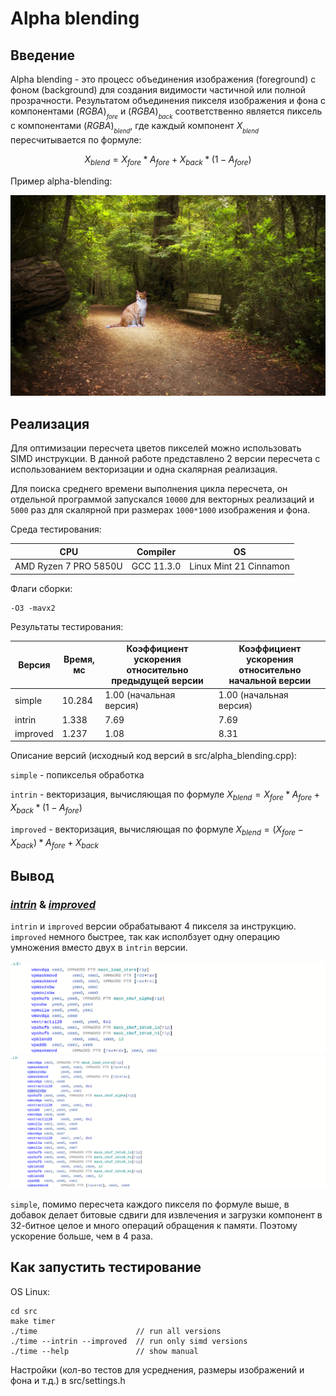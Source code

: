 # Alpha blending

## Введение

Alpha blending - это процесс объединения изображения (foreground) с фоном (background) для создания видимости частичной или полной прозрачности. Результатом объединения пикселя изображения и фона с компонентами $(RGBA)__{fore}$ и $(RGBA)__{back}$ соответственно является пиксель с компонентами $(RGBA)__{blend}$, где каждый компонент $X__{blend}$ пересчитывается по формуле:

$$
X_{blend} = X_{fore} * A_{fore} + X_{back} * (1 - A_{fore})
$$

Пример alpha-blending:

![Alpha blending](data/blend.bmp)

## Реализация

Для оптимизации пересчета цветов пикселей можно использовать SIMD инструкции. В данной работе представлено 2 версии пересчета с использованием векторизации и одна скалярная реализация.

Для поиска среднего времени выполнения цикла пересчета, он отдельной программой запускался `10000` для векторных реализаций и `5000` раз  для скалярной при размерах `1000*1000` изображения и фона.

Среда тестирования:

| CPU                   | Compiler   | OS                     |
|-----------------------|------------|------------------------|
| AMD Ryzen 7 PRO 5850U | GCC 11.3.0 | Linux Mint 21 Cinnamon |

Флаги сборки:

```
-O3 -mavx2
```

Результаты тестирования:

| Версия   | Время, мс | Коэффициент ускорения относительно предыдущей версии | Коэффициент ускорения относительно начальной версии |
|----------|-----------|------------------------------------------------------|-----------------------------------------------------|
| simple   | 10.284    | 1.00 (начальная версия)                              | 1.00 (начальная версия)
| intrin   |  1.338    | 7.69                                                 | 7.69
| improved |  1.237    | 1.08                                                 | 8.31

Описание версий (исходный код версий в src/alpha_blending.cpp):

`simple`   - попикселья обработка

`intrin`   - векторизация, вычисляющая по формуле $X_{blend} = X_{fore} * A_{fore} + X_{back} * (1 - A_{fore})$

`improved` - векторизация, вычисляющая по формуле $X_{blend} = (X_{fore} - X_{back}) * A_{fore} + X_{back}$

## Вывод

### [***intrin***](https://godbolt.org/z/v36boc7ov) & [***improved***](https://godbolt.org/z/5Wz75EGn1)

`intrin` и `improved` версии обрабатывают 4 пикселя за инструкцию. `improved` немного быстрее, так как исполбзует одну операцию умножения вместо двух в `intrin` версии.

![improved screen](godbolt_screen/improved.png "improved")
![intrin   screen](godbolt_screen/intrin.png   "intrin")

`simple`, помимо пересчета каждого пикселя по формуле выше, в добавок делает битовые сдвиги для извлечения и загрузки компонент в 32-битное целое и много операций обращения к памяти. Поэтому ускорение больше, чем в 4 раза.

## Как запустить тестирование

OS Linux:

```
cd src
make timer
./time                      // run all versions
./time --intrin --improved  // run only simd versions
./time --help               // show manual
```

Настройки (кол-во тестов для усреднения, размеры изображений и фона и т.д.) в src/settings.h

